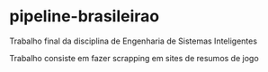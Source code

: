 # pipeline-brasileirao
Trabalho final da disciplina de Engenharia de Sistemas Inteligentes

Trabalho consiste em fazer scrapping em sites de resumos de jogo
